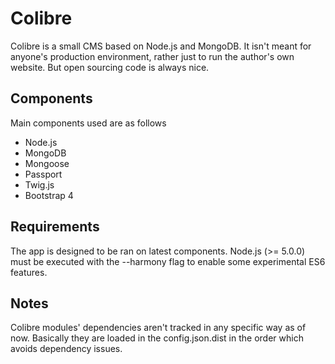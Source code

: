 # Colibre

Colibre is a small CMS based on Node.js and MongoDB. It isn't meant for anyone's production environment,
rather just to run the author's own website. But open sourcing code is always nice.

## Components
Main components used are as follows
- Node.js
- MongoDB
- Mongoose
- Passport
- Twig.js
- Bootstrap 4

## Requirements
The app is designed to be ran on latest components. Node.js (>= 5.0.0) must be executed with
the --harmony flag to enable some experimental ES6 features.

## Notes
Colibre modules' dependencies aren't tracked in any specific way as of now. Basically they are loaded
in the config.json.dist in the order which avoids dependency issues.
